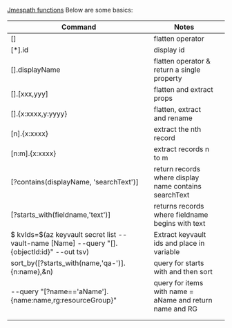 [Jmespath functions](http://jmespath.org/specification.html#built-in-functions)
Below are some basics:

|Command|Notes||
|---|---|---|
|[]|flatten operator||
|[\*].id|display id||
|[].displayName|flatten operator & return a single property||
|[].[xxx,yyy]|flatten and extract props||
|[].{x:xxxx,y:yyyy}|flatten, extract and rename||
|[n].{x:xxxx}|extract the nth record||
|[n:m].{x:xxxx}|extract records n to m||
|[?contains(displayName, 'searchText')]|return records where display name contains searchText||
|[?starts_with(fieldname,'text')]|returns records where fieldname begins with text||
|$ kvIds=$(az keyvault secret list --vault-name [Name] --query "[].{objectId:id}" --out tsv)|Extract keyvault ids and place in variable||
|sort_by([?starts_with(name,'qa-')].{n:name},&n)|query for starts with and then sort||
|--query "[?name=='aName'].{name:name,rg:resourceGroup}"|query for items with name = aName and return name and RG||
||||
||||
